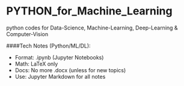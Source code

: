 # PYTHON_for_Machine_Learning
python codes for Data-Science, Machine-Learning, Deep-Learning &amp; Computer-Vision

####Tech Notes (Python/ML/DL):
- Format: .ipynb (Jupyter Notebooks)
- Math: LaTeX only
- Docs: No more .docx (unless for new topics)
- Use: Jupyter Markdown for all notes

